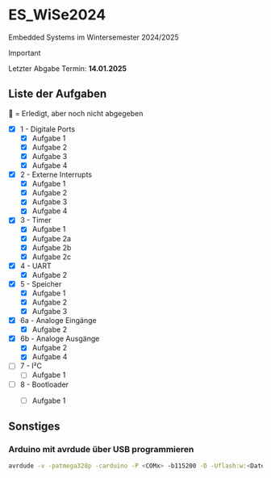 # ES_WiSe2024

Embedded Systems im Wintersemester 2024/2025

> [!IMPORTANT]
> Letzter Abgabe Termin: **14.01.2025**

## Liste der Aufgaben

🔎 = Erledigt, aber noch nicht abgegeben

- [x] 1 - Digitale Ports
    - [x] Aufgabe 1
    - [x] Aufgabe 2
    - [x] Aufgabe 3
    - [x] Aufgabe 4
- [x] 2 - Externe Interrupts
    - [x] Aufgabe 1
    - [x] Aufgabe 2
    - [x] Aufgabe 3
    - [x] Aufgabe 4
- [x] 3 - Timer
    - [x] Aufgabe 1
    - [x] Aufgabe 2a
    - [x] Aufgabe 2b
    - [x] Aufgabe 2c
- [x] 4 - UART
    - [x] Aufgabe 2
- [x] 5 - Speicher
    - [x] Aufgabe 1
    - [x] Aufgabe 2
    - [x] Aufgabe 3
- [x] 6a - Analoge Eingänge
    - [x] Aufgabe 2
- [x] 6b - Analoge Ausgänge
    - [x] Aufgabe 2
    - [x] Aufgabe 4
- [ ] 7 - I²C
    - [ ] Aufgabe 1
- [ ] 8 - Bootloader
    - [ ] Aufgabe 1
    

## Sonstiges

### Arduino mit avrdude über USB programmieren

```bash
avrdude -v -patmega328p -carduino -P <COMx> -b115200 -D -Uflash:w:<Datei>.hex:i
```
